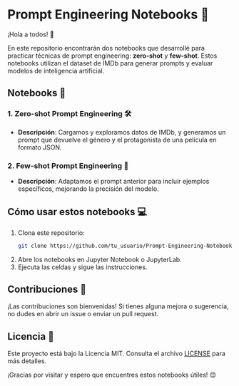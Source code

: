 # Prompt Engineering Notebooks 🚀

¡Hola a todos! 👋

En este repositorio encontrarán dos notebooks que desarrollé para practicar técnicas de prompt engineering: **zero-shot** y **few-shot**. Estos notebooks utilizan el dataset de IMDb para generar prompts y evaluar modelos de inteligencia artificial.

## Notebooks 📓

### 1. Zero-shot Prompt Engineering 🛠️

- **Descripción**: Cargamos y exploramos datos de IMDb, y generamos un prompt que devuelve el género y el protagonista de una película en formato JSON.

### 2. Few-shot Prompt Engineering 🧰

- **Descripción**: Adaptamos el prompt anterior para incluir ejemplos específicos, mejorando la precisión del modelo.

## Cómo usar estos notebooks 💻

1. Clona este repositorio:
   ```bash
   git clone https://github.com/tu_usuario/Prompt-Engineering-Notebooks.git
   ```
2. Abre los notebooks en Jupyter Notebook o JupyterLab.
3. Ejecuta las celdas y sigue las instrucciones.

## Contribuciones 🤝

¡Las contribuciones son bienvenidas! Si tienes alguna mejora o sugerencia, no dudes en abrir un issue o enviar un pull request.

## Licencia 📄

Este proyecto está bajo la Licencia MIT. Consulta el archivo [LICENSE](LICENSE) para más detalles.

¡Gracias por visitar y espero que encuentres estos notebooks útiles! 😊

